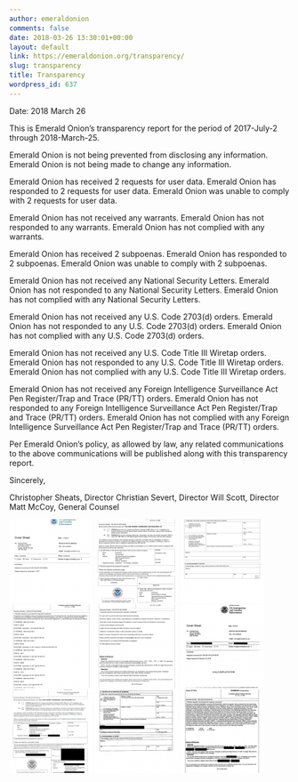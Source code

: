```yaml
---
author: emeraldonion
comments: false
date: 2018-03-26 13:30:01+00:00
layout: default
link: https://emeraldonion.org/transparency/
slug: transparency
title: Transparency
wordpress_id: 637
---
```


Date: 2018 March 26

This is Emerald Onion’s transparency report for the period of 2017-July-2 through 2018-March-25.

Emerald Onion is not being prevented from disclosing any information.
Emerald Onion is not being made to change any information.

Emerald Onion has received 2 requests for user data.
Emerald Onion has responded to 2 requests for user data.
Emerald Onion was unable to comply with 2 requests for user data.

Emerald Onion has not received any warrants.
Emerald Onion has not responded to any warrants.
Emerald Onion has not complied with any warrants.

Emerald Onion has received 2 subpoenas.
Emerald Onion has responded to 2 subpoenas.
Emerald Onion was unable to comply with 2 subpoenas.

Emerald Onion has not received any National Security Letters.
Emerald Onion has not responded to any National Security Letters.
Emerald Onion has not complied with any National Security Letters.

Emerald Onion has not received any U.S. Code 2703(d) orders.
Emerald Onion has not responded to any U.S. Code 2703(d) orders.
Emerald Onion has not complied with any U.S. Code 2703(d) orders.

Emerald Onion has not received any U.S. Code Title III Wiretap orders.
Emerald Onion has not responded to any U.S. Code Title III Wiretap orders.
Emerald Onion has not complied with any U.S. Code Title III Wiretap orders.

Emerald Onion has not received any Foreign Intelligence Surveillance Act Pen Register/Trap and Trace (PR/TT) orders.
Emerald Onion has not responded to any Foreign Intelligence Surveillance Act Pen Register/Trap and Trace (PR/TT) orders.
Emerald Onion has not complied with any Foreign Intelligence Surveillance Act Pen Register/Trap and Trace (PR/TT) orders.

Per Emerald Onion’s policy, as allowed by law, any related communications to the above communications will be published along with this transparency report.

Sincerely,

Christopher Sheats, Director
Christian Severt, Director
Will Scott, Director
Matt McCoy, General Counsel



[![](/images/IHP2018-425-Emerald-Onion-summons-1of5-150x150.png)](/images/IHP2018-425-Emerald-Onion-summons-1of5.png) [![](/images/IHP2018-425-Emerald-Onion-summons-2of5-150x150.png)](/images/IHP2018-425-Emerald-Onion-summons-2of5.png) [![](/images/IHP2018-425-Emerald-Onion-summons-3of5-150x150.png)](/images/IHP2018-425-Emerald-Onion-summons-3of5.png) [![](/images/IHP2018-425-Emerald-Onion-summons-4of5-150x150.png)](/images/IHP2018-425-Emerald-Onion-summons-4of5.png) [![](/images/IHP2018-425-Emerald-Onion-summons-5of5-150x150.png)](/images/IHP2018-425-Emerald-Onion-summons-5of5.png) [![](/images/Summons-ICE-HSI-CR-2018-00102-CR07QS18CR0007-signed-Emerald-Onion-1of4-150x150.png)](/images/Summons-ICE-HSI-CR-2018-00102-CR07QS18CR0007-signed-Emerald-Onion-1of4.png) [![](/images/Summons-ICE-HSI-CR-2018-00102-CR07QS18CR0007-signed-Emerald-Onion-2of4-150x150.png)](/images/Summons-ICE-HSI-CR-2018-00102-CR07QS18CR0007-signed-Emerald-Onion-2of4.png) [![](/images/Summons-ICE-HSI-CR-2018-00102-CR07QS18CR0007-signed-Emerald-Onion-3of4-150x150.png)](/images/Summons-ICE-HSI-CR-2018-00102-CR07QS18CR0007-signed-Emerald-Onion-3of4.png) [![](/images/Summons-ICE-HSI-CR-2018-00102-CR07QS18CR0007-signed-Emerald-Onion-4of4-150x150.png)](/images/Summons-ICE-HSI-CR-2018-00102-CR07QS18CR0007-signed-Emerald-Onion-4of4.png)
